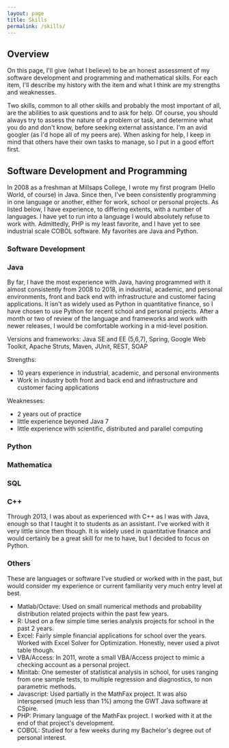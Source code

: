 ```yaml
---
layout: page
title: Skills
permalink: /skills/
---
```


## Overview

On this page, I'll give (what I believe) to be an honest assessment of my software development and programming and mathematical skills. For each item, I'll describe my history with the item and what I think are my strengths and weaknesses. 

Two skills, common to all other skills and probably the most important of all, are the abilities to ask questions and to ask for help. Of course, you should always try to assess the nature of a problem or task, and determine what you do and don't know, before seeking external assistance. I'm an avid googler (as I'd hope all of my peers are). When asking for help, I keep in mind that others have their own tasks to manage, so I put in a good effort first.

## Software Development and Programming

In 2008 as a freshman at Millsaps College, I wrote my first program (Hello World, of course) in Java. Since then, I've been consistently programming in one language or another, either for work, school or personal projects. As listed below, I have experience, to differing extents, with a number of languages. I have yet to run into a language I would absolutely refuse to work with. Admittedly, PHP is my least favorite, and I have yet to see industrial scale COBOL software. My favorites are Java and Python.

### Software Development




### Java

By far, I have the most experience with Java, having programmed with it almost consistently from 2008 to 2018, in industrial, academic, and personal environments, front and back end with infrastructure and customer facing applications. It isn't as widely used as Python in quantitative finance, so I have chosen to use Python for recent school and personal projects. After a month or two of review of the language and frameworks and work with newer releases, I would be comfortable working in a mid-level position. 

Versions and frameworks: Java SE and EE (5,6,7), Spring, Google Web Toolkit, Apache Struts, Maven, JUnit, REST, SOAP

Strengths: 
* 10 years experience in industrial, academic, and personal environments
* Work in industry both front and back end and infrastructure and customer facing applications

Weaknesses: 
* 2 years out of practice
* little experience beyoned Java 7
* little experience with scientific, distributed and parallel computing

### Python



### Mathematica


### SQL

### C++ 

Through 2013, I was about as experienced with C++ as I was with Java, enough so that I taught it to students as an assistant. I've worked with it very little since then though. It is widely used in quantitative finance and would certainly be a great skill for me to have, but I decided to focus on Python.

### Others

These are languages or software I've studied or worked with in the past, but would consider my experience or current familiarity very much entry level at best.

* Matlab/Octave: Used on small numerical methods and probability distribution related projects within the past few years.
* R: Used on a few simple time series analysis projects for school in the past 2 years.
* Excel: Fairly simple financial applications for school over the years. Worked with Excel Solver for Optimization. Honestly, never used a pivot table though.
* VBA/Access: In 2011, wrote a small VBA/Access project to mimic a checking account as a personal project.
* Minitab: One semester of statistical analysis in school, for uses ranging from one sample tests, to multiple regression and diagnostics, to non parametric methods.
* Javascript: Used partially in the MathFax project. It was also interspersed (much less than 1%) among the GWT Java software at CSpire. 
* PHP: Primary language of the MathFax project. I worked with it at the end of that project's development.
* COBOL: Studied for a few weeks during my Bachelor's degree out of personal interest. 
